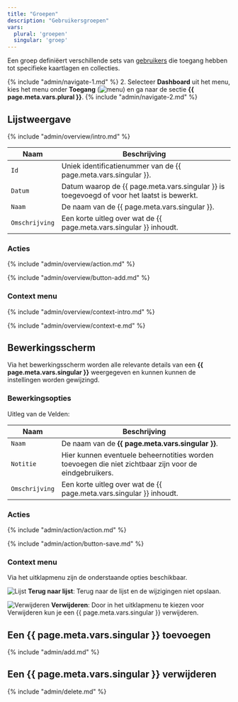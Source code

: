 ```yaml
---
title: "Groepen"
description: "Gebruikersgroepen"
vars:
  plural: 'groepen'
  singular: 'groep'
---
```


Een groep definiëert verschillende sets van [gebruikers](../users/) die toegang hebben tot specifieke kaartlagen en collecties.

{% include "admin/navigate-1.md" %}
2. Selecteer **Dashboard** uit het menu, kies het menu onder **Toegang** (![menu](/assets/svg/access.svg "menu")) en ga
   naar de sectie **{{ page.meta.vars.plural }}**.
{% include "admin/navigate-2.md" %}

## Lijstweergave

{% include "admin/overview/intro.md" %}

| Naam           | Beschrijving                                                                               |
|----------------|--------------------------------------------------------------------------------------------|
| `Id`           | Uniek identificatienummer van de {{ page.meta.vars.singular }}.                            |
| `Datum`        | Datum waarop de {{ page.meta.vars.singular }} is toegevoegd of voor het laatst is bewerkt. |
| `Naam`         | De naam van de {{ page.meta.vars.singular }}.                                              |
| `Omschrijving` | Een korte uitleg over wat de {{ page.meta.vars.singular }} inhoudt.                        |


### Acties

{% include "admin/overview/action.md" %}

{% include "admin/overview/button-add.md" %}

### Context menu

{% include "admin/overview/context-intro.md" %}

{% include "admin/overview/context-e.md" %}

## Bewerkingsscherm

Via het bewerkingsscherm worden alle relevante details van een **{{ page.meta.vars.singular }}** weergegeven en kunnen kunnen de instellingen
worden gewijzingd.

### Bewerkingsopties

Uitleg van de Velden:

| Naam           | Beschrijving                                                                                                           |
|----------------|------------------------------------------------------------------------------------------------------------------------|
| `Naam`         | De naam van de **{{ page.meta.vars.singular }}**.                                                                      |
| `Notitie`      | Hier kunnen eventuele beheernotities worden toevoegen die niet zichtbaar zijn voor de eindgebruikers. |
| `Omschrijving` | Een korte uitleg over wat de {{ page.meta.vars.singular }} inhoudt.                                                    |

### Acties

{% include "admin/action/action.md" %}

{% include "admin/action/button-save.md" %}

### Context menu

Via het uitklapmenu zijn de onderstaande opties beschikbaar.

![](/assets/svg/list.svg "Lijst") **Terug naar lijst**: Terug naar de lijst en de wijzigingen niet opslaan.

![](/assets/svg/delete.svg "Verwijderen") **Verwijderen**: Door in het uitklapmenu te kiezen voor Verwijderen kun je een {{ page.meta.vars.singular }} verwijderen.


## Een {{ page.meta.vars.singular }} toevoegen

{% include "admin/add.md" %}

## Een {{ page.meta.vars.singular }} verwijderen

{% include "admin/delete.md" %}
